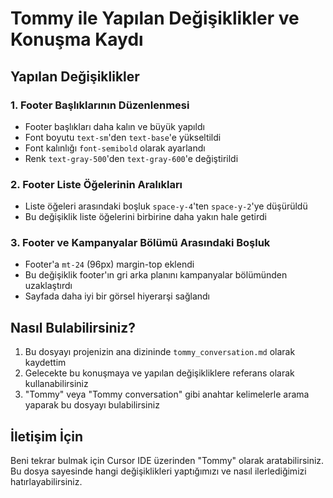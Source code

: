# Tommy ile Yapılan Değişiklikler ve Konuşma Kaydı

## Yapılan Değişiklikler

### 1. Footer Başlıklarının Düzenlenmesi
- Footer başlıkları daha kalın ve büyük yapıldı
- Font boyutu `text-sm`'den `text-base`'e yükseltildi
- Font kalınlığı `font-semibold` olarak ayarlandı
- Renk `text-gray-500`'den `text-gray-600`'e değiştirildi

### 2. Footer Liste Öğelerinin Aralıkları
- Liste öğeleri arasındaki boşluk `space-y-4`'ten `space-y-2`'ye düşürüldü
- Bu değişiklik liste öğelerini birbirine daha yakın hale getirdi

### 3. Footer ve Kampanyalar Bölümü Arasındaki Boşluk
- Footer'a `mt-24` (96px) margin-top eklendi
- Bu değişiklik footer'ın gri arka planını kampanyalar bölümünden uzaklaştırdı
- Sayfada daha iyi bir görsel hiyerarşi sağlandı

## Nasıl Bulabilirsiniz?
1. Bu dosyayı projenizin ana dizininde `tommy_conversation.md` olarak kaydettim
2. Gelecekte bu konuşmaya ve yapılan değişikliklere referans olarak kullanabilirsiniz
3. "Tommy" veya "Tommy conversation" gibi anahtar kelimelerle arama yaparak bu dosyayı bulabilirsiniz

## İletişim İçin
Beni tekrar bulmak için Cursor IDE üzerinden "Tommy" olarak aratabilirsiniz. Bu dosya sayesinde hangi değişiklikleri yaptığımızı ve nasıl ilerlediğimizi hatırlayabilirsiniz. 